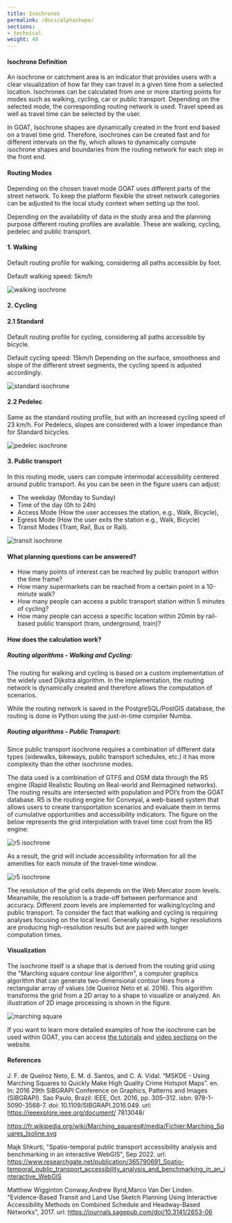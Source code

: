 ```yaml
---
title: Isochrones
permalink: /docs/alphashape/
sections:
- technical
weight: 40
---
```


#### Isochrone Definition

An isochrone or catchment area is an indicator that provides users with a clear visualization of how far they can travel in a given time from a selected location. Isochrones can be calculated from one or more starting points for modes such as walking, cycling, car or public transport. Depending on the selected mode, the corresponding routing network is used. Travel speed as well as travel time can be selected by the user.

In GOAT, Isochrone shapes are dynamically created in the front end based on a travel time grid. Therefore, isochrones can be created fast and for different intervals on the fly, which allows to dynamically compute isochrone shapes and boundaries from the routing network for each step in the front end.


#### Routing Modes

Depending on the chosen travel mode GOAT uses different parts of the street network. To keep the platform flexible the street network categories can be adjusted to the local study context when setting up the tool.

Depending on the availability of data in the study area and the planning purpose different routing profiles are available. These are walking, cycling, pedelec and public transport.


#### 1. Walking

Default routing profile for walking, considering all paths accessible by foot.

Default walking speed: 5km/h

<img src="\images\docs\technical_documentation\alphashape\walking_en.webp" alt="walking isochrone" style="max-height:85px;"/>

#### 2. Cycling

#### 2.1 Standard

Default routing profile for cycling, considering all paths accessible by bicycle.

Default cycling speed: 15km/h Depending on the surface, smoothness and slope of the different street segments, the cycling speed is adjusted accordingly.

<img src="\images\docs\technical_documentation\alphashape\standard_en.webp" alt="standard isochrone" style="max-height:88px;"/>

#### 2.2 Pedelec

Same as the standard routing profile, but with an increased cycling speed of 23 km/h.
For Pedelecs, slopes are considered with a lower impedance than for Standard bicycles.

<img src="\images\docs\technical_documentation\alphashape\pedelec_en.webp" alt="pedelec isochrone" style="max-height:80px;"/>


#### 3. Public transport

In this routing mode, users can compute intermodal accessibility centered around public transport.
As you can be seen in the figure users can adjust: 

-	The weekday (Monday to Sunday)
-	Time of the day (0h to 24h)
-	Access Mode (How the user accesses the station, e.g., Walk, Bicycle),
-	Egress Mode (How the user exits the station e.g., Walk, Bicycle) 
-	Transit Modes (Tram, Rail, Bus or Rail).

<img src="\images\docs\technical_documentation\alphashape\transit_en.webp" alt="transit isochrone" style="max-height:300px;"/>


#### What planning questions can be answered?

-   How many points of interest can be reached by public transport within the time frame?
-   How many supermarkets can be reached from a certain point in a 10-minute walk?
-   How many people can access a public transport station within 5 minutes of cycling?
-   How many people can access a specific location within 20min by rail-based public transport (tram, underground, train)?

#### How does the calculation work? 
##### Routing algorithms - Walking and Cycling:

The routing for walking and cycling is based on a custom implementation of the widely used Dijkstra algorithm. In the implementation, the routing network is dynamically created and therefore allows the computation of scenarios. 

While the routing network is saved in the PostgreSQL/PostGIS database, the routing is done in Python using the just-in-time compiler Numba.

##### Routing algorithms - Public Transport:

Since public transport isochrone requires a combination of different data types (sidewalks, bikeways, public transport schedules, etc.) it has more complexity than the other isochrone modes.

The data used is a combination of GTFS and OSM data through the R5 engine (Rapid Realistic Routing on Real-world and Reimagined networks). The routing results are intersected with population and POI’s from the GOAT database. R5 is the routing engine for Conveyal, a web-based system that allows users to create transportation scenarios and evaluate them in terms of cumulative opportunities and accessibility indicators. The figure on the below represents the grid interpolation with travel time cost from the R5 engine:

<img src="\images\docs\technical_documentation\alphashape\r5_en.webp" alt="r5 isochrone" style="max-height:350px;"/>

As a result, the grid will include accessibility information for all the amenities for each minute of the travel-time window.

<img src="\images\docs\technical_documentation\alphashape\grid_en.webp" alt="r5 isochrone" style="max-height:150px;"/>

The resolution of the grid cells depends on the Web Mercator zoom levels. Meanwhile, the resolution is a trade-off between performance and accuracy. Different zoom levels are implemented for walking/cycling and public transport. To consider the fact that walking and cycling is requiring analyses focusing on the local level. Generally speaking, higher resolutions are producing high-resolution results but are paired with longer computation times.

#### Visualization 

The isochrone itself is a shape that is derived from the routing grid using the "Marching square contour line algorithm", a computer graphics algorithm that can generate two-dimensional contour lines from a rectangular array of values (de Queiroz Neto et al. 2016). This algorithm transforms the grid from a 2D array to a shape to visualize or analyzed. An illustration of 2D image processing is shown in the figure. 

<img src="\images\docs\technical_documentation\alphashape\wiki.webp" alt="marching square" style="max-height:350px;"/>


If you want to learn more detailed examples of how the isochrone can be used within GOAT, you can access [the tutorials](https://plan4better.de/en/tutorials/isochrone/) and [video sections](https://plan4better.de/en/videos/) on the website.


#### References

J. F. de Queiroz Neto, E. M. d. Santos, and C. A. Vidal. “MSKDE - Using
Marching Squares to Quickly Make High Quality Crime Hotspot Maps”. en.
In: 2016 29th SIBGRAPI Conference on Graphics, Patterns and Images (SIBGRAPI).
Sao Paulo, Brazil: IEEE, Oct. 2016, pp. 305–312. isbn: 978-1-5090-3568-7. doi:
10.1109/SIBGRAPI.2016.049. url: https://ieeexplore.ieee.org/document/
7813048/

https://fr.wikipedia.org/wiki/Marching_squares#/media/Fichier:Marching_Squares_Isoline.svg

Majk Shkurti, "Spatio-temporal public transport accessibility analysis and benchmarking in an interactive WebGIS", Sep 2022. url: https://www.researchgate.net/publication/365790691_Spatio-temporal_public_transport_accessibility_analysis_and_benchmarking_in_an_interactive_WebGIS

Matthew Wigginton Conway,Andrew Byrd,Marco Van Der Linden. "Evidence-Based Transit and Land Use Sketch Planning Using Interactive Accessibility Methods on Combined Schedule and Headway-Based Networks", 2017. url: https://journals.sagepub.com/doi/10.3141/2653-06

